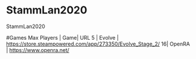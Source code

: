 # StammLan2020
StammLan2020


#Games
Max Players | Game| URL
5 | Evolve  | https://store.steampowered.com/app/273350/Evolve_Stage_2/
16| OpenRA  | https://www.openra.net/
